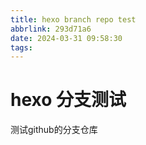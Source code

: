 ```yaml
---
title: hexo branch repo test
abbrlink: 293d71a6
date: 2024-03-31 09:58:30
tags:
---
```


# hexo 分支测试

测试github的分支仓库
